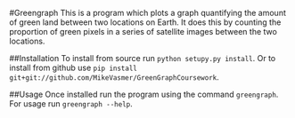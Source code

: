 #Greengraph
This is a program which plots a graph quantifying the amount of green land between two locations on Earth. It does this by counting the proportion of green pixels in a series of satellite images between the two locations.

##Installation
To install from source run `python setupy.py install`. Or to install from github use `pip install git+git://github.com/MikeVasmer/GreenGraphCoursework`.

##Usage
Once installed run the program using the command `greengraph`. For usage run `greengraph --help`.
